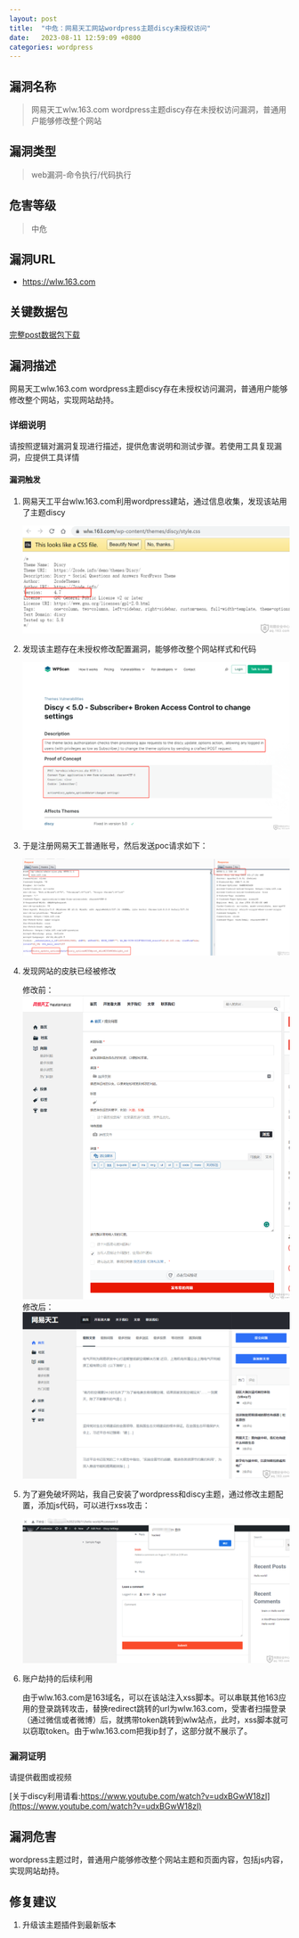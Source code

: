 ```yaml
---
layout: post
title:  "中危：网易天工网站wordpress主题discy未授权访问"
date:   2023-08-11 12:59:09 +0800
categories: wordpress
---
```


## 漏洞名称

> 网易天工wlw.163.com wordpress主题discy存在未授权访问漏洞，普通用户能够修改整个网站

## 漏洞类型
> web漏洞-命令执行/代码执行

## 危害等级
> 中危

## 漏洞URL
- https://wlw.163.com

## 关键数据包

[完整post数据包下载](https://www.mediafire.com/file/pmoi0s9k2weq1fm/postData.txt/file)


## 漏洞描述

网易天工wlw.163.com wordpress主题discy存在未授权访问漏洞，普通用户能够修改整个网站，实现网站劫持。

### 详细说明
请按照逻辑对漏洞复现进行描述，提供危害说明和测试步骤。若使用工具复现漏洞，应提供工具详情
#### 漏洞触发
1. 网易天工平台wlw.163.com利用wordpress建站，通过信息收集，发现该站用了主题discy

    ![version](/assets/tiangong/version.png)

2. 发现该主题存在未授权修改配置漏洞，能够修改整个网站样式和代码

    ![vulinfo](/assets/tiangong/vulinfo.png)


3. 于是注册网易天工普通账号，然后发送poc请求如下：

    ![payload](/assets/tiangong/payload.png)

4. 发现网站的皮肤已经被修改

    修改前：
    ![before](/assets/tiangong/before.png)
    修改后：
    ![after](/assets/tiangong/after.png)

5. 为了避免破坏网站，我自己安装了wordpress和discy主题，通过修改主题配置，添加js代码，可以进行xss攻击：

    ![xss](/assets/tiangong/xss.png)
        
6. 账户劫持的后续利用
    
    由于wlw.163.com是163域名，可以在该站注入xss脚本。可以串联其他163应用的登录跳转攻击，替换redirect跳转的url为wlw.163.com，受害者扫描登录（通过微信或者微博）后，就携带token跳转到wlw站点，此时，xss脚本就可以窃取token。由于wlw.163.com把我ip封了，这部分就不展示了。

### 漏洞证明
请提供截图或视频

[关于discy利用请看:https://www.youtube.com/watch?v=udxBGwW18zI](https://www.youtube.com/watch?v=udxBGwW18zI)


## 漏洞危害

wordpress主题过时，普通用户能够修改整个网站主题和页面内容，包括js内容，实现网站劫持。

## 修复建议

1. 升级该主题插件到最新版本

